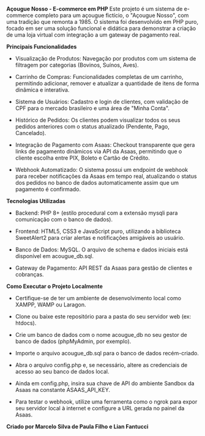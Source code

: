 **Açougue Nosso - E-commerce em PHP**
Este projeto é um sistema de e-commerce completo para um açougue fictício, o "Açougue Nosso", com uma tradição que remonta a 1985. O sistema foi desenvolvido em PHP puro, focado em ser uma solução funcional e didática para demonstrar a criação de uma loja virtual com integração a um gateway de pagamento real.

**Principais Funcionalidades**
- Visualização de Produtos: Navegação por produtos com um sistema de filtragem por categorias (Bovinos, Suínos, Aves).

- Carrinho de Compras: Funcionalidades completas de um carrinho, permitindo adicionar, remover e atualizar a quantidade de itens de forma dinâmica e interativa.

- Sistema de Usuários: Cadastro e login de clientes, com validação de CPF para o mercado brasileiro e uma área de "Minha Conta".

- Histórico de Pedidos: Os clientes podem visualizar todos os seus pedidos anteriores com o status atualizado (Pendente, Pago, Cancelado).

- Integração de Pagamento com Asaas: Checkout transparente que gera links de pagamento dinâmicos via API da Asaas, permitindo que o cliente escolha entre PIX, Boleto e Cartão de Crédito.

- Webhook Automatizado: O sistema possui um endpoint de webhook para receber notificações da Asaas em tempo real, atualizando o status dos pedidos no banco de dados automaticamente assim que um pagamento é confirmado.

**Tecnologias Utilizadas**
- Backend: PHP 8+ (estilo procedural com a extensão mysqli para comunicação com o banco de dados).

- Frontend: HTML5, CSS3 e JavaScript puro, utilizando a biblioteca SweetAlert2 para criar alertas e notificações amigáveis ao usuário.

- Banco de Dados: MySQL. O arquivo de schema e dados iniciais está disponível em acougue_db.sql.

- Gateway de Pagamento: API REST da Asaas para gestão de clientes e cobranças.

**Como Executar o Projeto Localmente**
- Certifique-se de ter um ambiente de desenvolvimento local como XAMPP, WAMP ou Laragon.

- Clone ou baixe este repositório para a pasta do seu servidor web (ex: htdocs).

- Crie um banco de dados com o nome acougue_db no seu gestor de banco de dados (phpMyAdmin, por exemplo).

- Importe o arquivo acougue_db.sql para o banco de dados recém-criado.

- Abra o arquivo config.php e, se necessário, altere as credenciais de acesso ao seu banco de dados local.

- Ainda em config.php, insira sua chave de API do ambiente Sandbox da Asaas na constante ASAAS_API_KEY.

- Para testar o webhook, utilize uma ferramenta como o ngrok para expor seu servidor local à internet e configure a URL gerada no painel da Asaas.

**Criado por Marcelo Silva de Paula Filho e Lian Fantucci**
